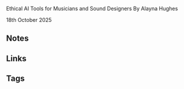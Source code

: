 Ethical AI Tools for Musicians and Sound Designers
By Alayna Hughes

18th October 2025
## Notes

## Links

## Tags
